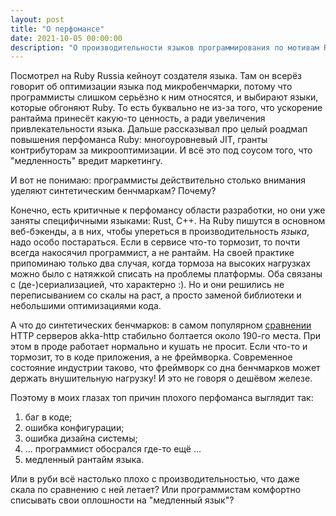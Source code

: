 ```yaml
---
layout: post
title: "О перфомансе"
date: 2021-10-05 00:00:00
description: "О производительности языков программирования по мотивам Ruby Russia"
---
```


Посмотрел на Ruby Russia кейноут создателя языка. Там он всерёз говорит об
оптимизации языка под микробенчмарки, потому что программисты слишком серьёзно
к ним относятся, и выбирают языки, которые обгоняют Ruby. То есть буквально не
из-за того, что ускорение рантайма принесёт какую-то ценность, а ради
увеличения привлекательности языка. Дальше рассказывал про целый роадмап
повышения перфоманса Ruby: многоуровневый JIT, гранты контрибуторам за
микрооптимизации. И всё это под соусом того, что "медленность" вредит
маркетингу.

И вот не понимаю: программисты действительно столько внимания уделяют
синтетическим бенчмаркам? Почему?

Конечно, есть критичные к перфомансу области разработки, но они уже заняты
специфичными языками: Rust, C++. На Ruby пишутся в основном веб-бэкенды, а в
них, чтобы упереться в производительность *языка*, надо особо постараться. Если
в сервисе что-то тормозит, то почти всегда накосячил программист, а не рантайм.
На своей практике припоминаю только два случая, когда тормоза на высоких
нагрузках можно было с натяжкой списать на проблемы платформы. Оба связаны с
(де-)сериализацией, что характерно :). Но и они решились не переписыванием со
скалы на раст, а просто заменой библиотеки и небольшими оптимизациями кода. 

А что до синтетических бенчмарков: в самом популярном
[сравнении](https://www.techempower.com/benchmarks/) HTTP серверов akka-http
стабильно болтается около 190-го места. При этом в проде работает нормально и
кушать не просит. Если что-то и тормозит, то в коде приложения, а не
фреймворка. Современное состояние индустрии таково, что фреймворк со дна
бенчмарков может держать внушительную нагрузку! И это не говоря о дешёвом
железе. 

Поэтому в моих глазах топ причин плохого перфоманса выглядит так:

1. баг в коде;
2. ошибка конфигурации; 
3. ошибка дизайна системы;
4. ... программист обосрался где-то ещё ...
5. медленный рантайм языка.

Или в руби всё настолько плохо с производительностью, что даже скала по
сравнению с ней летает? Или программистам комфортно списывать свои оплошности
на "медленный язык"?
